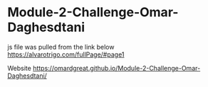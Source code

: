 # Module-2-Challenge-Omar-Daghesdtani

js file was pulled from the link below
https://alvarotrigo.com/fullPage/#page1

Website
https://omardgreat.github.io/Module-2-Challenge-Omar-Daghesdtani/